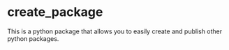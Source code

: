 # create_package

This is a python package that allows you to easily create and publish other python packages. 